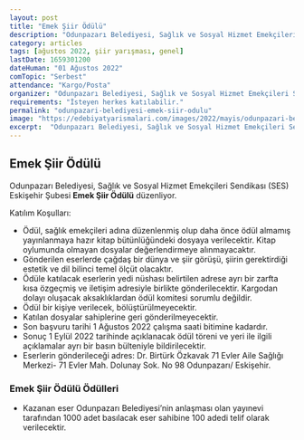 ```yaml
---
layout: post
title: "Emek Şiir Ödülü"
description: "Odunpazarı Belediyesi, Sağlık ve Sosyal Hizmet Emekçileri Sendikası (SES) Eskişehir Şubesi 'Emek Şiir Ödülü' düzenliyor."
category: articles
tags: [ağustos 2022, şiir yarışması, genel]
lastDate: 1659301200
dateHuman: "01 Ağustos 2022"
comTopic: "Serbest"
attendance: "Kargo/Posta"
organizer: "Odunpazarı Belediyesi, Sağlık ve Sosyal Hizmet Emekçileri Sendikası (SES) Eskişehir Şubesi"
requirements: "İsteyen herkes katılabilir."
permalink: "odunpazari-belediyesi-emek-siir-odulu"
image: "https://edebiyatyarismalari.com/images/2022/mayis/odunpazari-belediyesi-emek-siir-odulu.jpg"
excerpt:  "Odunpazarı Belediyesi, Sağlık ve Sosyal Hizmet Emekçileri Sendikası (SES) Eskişehir Şubesi <strong> Emek Şiir Ödülü </strong> düzenliyor."
---
```


## Emek Şiir Ödülü
Odunpazarı Belediyesi, Sağlık ve Sosyal Hizmet Emekçileri Sendikası (SES) Eskişehir Şubesi **Emek Şiir Ödülü** düzenliyor.

Katılım Koşulları:
- Ödül, sağlık emekçileri adına düzenlenmiş olup daha önce ödül almamış yayınlanmaya hazır kitap bütünlüğündeki dosyaya verilecektir. Kitap oylumunda olmayan dosyalar değerlendirmeye alınmayacaktır.
- Gönderilen eserlerde çağdaş bir dünya ve şiir görüşü, şiirin gerektirdiği estetik ve dil bilinci temel ölçüt olacaktır.
- Ödüle katılacak eserlerin yedi nüshası belirtilen adrese ayrı bir zarfta kısa özgeçmiş ve iletişim adresiyle birlikte gönderilecektir. Kargodan dolayı oluşacak aksaklıklardan ödül komitesi sorumlu değildir.
- Ödül bir kişiye verilecek, bölüştürülmeyecektir.
- Katılan dosyalar sahiplerine geri gönderilmeyecektir.
- Son başvuru tarihi 1 Ağustos 2022 çalışma saati bitimine kadardır.
- Sonuç 1 Eylül 2022 tarihinde açıklanacak ödül töreni ve yeri ile ilgili açıklamalar ayrı bir basın bülteniyle bildirilecektir.
- Eserlerin gönderileceği adres: Dr. Birtürk Özkavak  71 Evler Aile Sağlığı Merkezi- 71 Evler Mah. Dolunay Sok. No 98 Odunpazarı/ Eskişehir.


### Emek Şiir Ödülü Ödülleri
- Kazanan eser Odunpazarı Belediyesi’nin anlaşması olan yayınevi tarafından 1000 adet basılacak eser sahibine 100 adedi telif olarak verilecektir.
